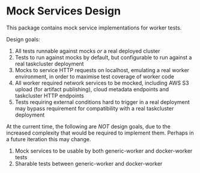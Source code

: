 # Mock Services Design

This package contains mock service implementations for worker tests.

Design goals:

1) All tests runnable against mocks _or_ a real deployed cluster
2) Tests to run against mocks by default, but configurable to run against a
   real taskcluster deployment
3) Mocks to service HTTP requests on localhost, emulating a real worker
   environment, in order to maximise test coverage of worker code
4) All worker required network services to be mocked, including AWS S3 upload
   (for artifact publishing), cloud metadata endpoints and taskcluster HTTP
   endpoints
5) Tests requiring external conditions hard to trigger in a real deployment
   may bypass requirement for compatibility with a real taskcluster deployment

At the current time, the following are _NOT_ design goals, due to the increased
complexity that would be required to implement them. Perhaps in a future
iteration this may change.

1) Mock services to be usable by both generic-worker and docker-worker tests
2) Sharable tests between generic-worker and docker-worker
